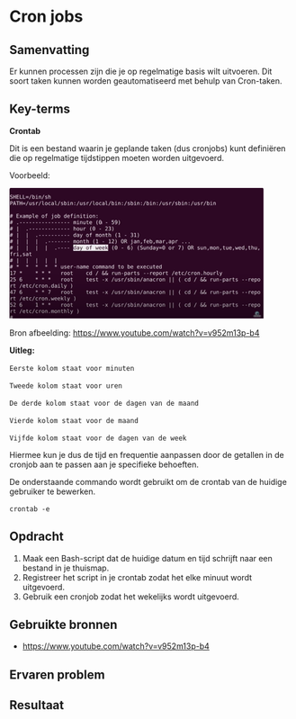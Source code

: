 # Cron jobs

## Samenvatting
Er kunnen processen zijn die je op regelmatige basis wilt uitvoeren. Dit soort taken kunnen worden geautomatiseerd met behulp van Cron-taken.

## Key-terms

**Crontab**

 Dit is een bestand waarin je geplande taken (dus cronjobs) kunt definiëren die op regelmatige tijdstippen moeten worden uitgevoerd.



Voorbeeld: 

![Alt text](image.png)

Bron afbeelding: https://www.youtube.com/watch?v=v952m13p-b4

**Uitleg:**

`Eerste kolom staat voor minuten`

`Tweede kolom staat voor uren`

`De derde kolom staat voor de dagen van de maand`

`Vierde kolom staat voor de maand`

`Vijfde kolom staat voor de dagen van de week`

Hiermee kun je dus de tijd en frequentie aanpassen door de getallen in de cronjob aan te passen aan je specifieke behoeften.



De onderstaande commando wordt gebruikt om de crontab van de huidige gebruiker te bewerken. 
```
crontab -e
``` 



## Opdracht
1. Maak een Bash-script dat de huidige datum en tijd schrijft naar een bestand in je thuismap.
2. Registreer het script in je crontab zodat het elke minuut wordt uitgevoerd.
3. Gebruik een cronjob zodat het wekelijks wordt uitgevoerd.



## Gebruikte bronnen
- https://www.youtube.com/watch?v=v952m13p-b4


## Ervaren problem

## Resultaat
